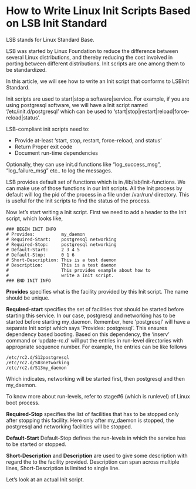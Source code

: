 # How to Write Linux Init Scripts Based on LSB Init Standard

LSB stands for Linux Standard Base.

LSB was started by Linux Foundation to reduce the difference between several Linux distributions, and thereby reducing the cost involved in porting between different distributions. Init scripts are one among them to be standardized.

In this article, we will see how to write an Init script that conforms to LSBInit Standard.

Init scripts are used to start|stop a software|service. For example, if you are using postgresql software, we will have a Init script named ‘/etc/init.d/postgresql’ which can be used to ‘start|stop|restart|reload|force-reload|status’.

LSB-compliant init scripts need to:

* Provide at-least ‘start, stop, restart, force-reload, and status’
* Return Proper exit code
* Document run-time dependencies

Optionally, they can use init.d functions like “log_success_msg”, “log_failure_msg” etc.. to log the messages.

LSB provides default set of functions which is in /lib/lsb/init-functions. We can make use of those functions in our Init scripts. All the Init process by default will log the pid of the process in a file under /var/run/ directory. This is useful for the Init scripts to find the status of the process.

Now let’s start writing a Init script. First we need to add a header to the Init script, which looks like,

```shell
### BEGIN INIT INFO
# Provides:          my_daemon
# Required-Start:    postgresql networking
# Required-Stop:     postgresql networking
# Default-Start:     2 3 4 5
# Default-Stop:      0 1 6
# Short-Description: This is a test daemon
# Description:       This is a test daemon
#                    This provides example about how to
#                    write a Init script.
### END INIT INFO
```

**Provides** specifies what is the facility provided by this Init script. The name should be unique.

**Required-start** specifies the set of facilities that should be started before starting this service. In our case, postgresql and networking has to be started before starting my_daemon. Remember, here ‘postgresql’ will have a separate Init script which says ‘Provides: postgresql’. This ensures dependency based booting. Based on this dependency, the ‘inserv’ command or ‘update-rc.d’ will put the entries in run-level directories with appropriate sequence number. For example, the entries can be like follows

```shell
/etc/rc2.d/S12postgresql
/etc/rc2.d/S03networking
/etc/rc2.d/S13my_daemon
```

Which indicates, networking will be started first, then postgresql and then my_daemon.

To know more about run-levels, refer to stage#6 (which is runlevel) of Linux boot process.

**Required-Stop** specifies the list of facilities that has to be stopped only after stopping this facility. Here only after my_daemon is stopped, the postgresql and networking facilities will be stopped.

**Default-Start** Default-Stop defines the run-levels in which the service has to be started or stopped.

**Short-Description** and **Description** are used to give some description with regard the to the facility provided. Description can span across multiple lines, Short-Description is limited to single line.

Let’s look at an actual Init script.